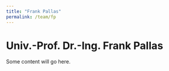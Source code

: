 ```yaml
---
title: "Frank Pallas"
permalink: /team/fp
---
```


# Univ.-Prof. Dr.-Ing. Frank Pallas

Some content will go here.

